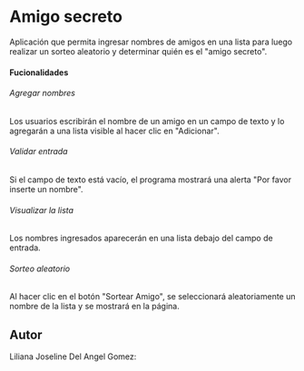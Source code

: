 # Amigo secreto

Aplicación que permita ingresar nombres de amigos en una lista para luego realizar un sorteo aleatorio y determinar quién es el "amigo secreto".

#### Fucionalidades
###### Agregar nombres
Los usuarios escribirán el nombre de un amigo en un campo de texto y lo agregarán a una lista visible al hacer clic en "Adicionar".
###### Validar entrada
Si el campo de texto está vacío, el programa mostrará una alerta "Por favor inserte un nombre".
###### Visualizar la lista
Los nombres ingresados aparecerán en una lista debajo del campo de entrada.
###### Sorteo aleatorio
Al hacer clic en el botón "Sortear Amigo", se seleccionará aleatoriamente un nombre de la lista y se mostrará en la página.


## Autor
Liliana Joseline Del Angel Gomez:

